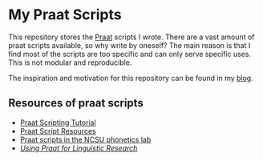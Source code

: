 # My Praat Scripts

This repository stores the [Praat](http://www.fon.hum.uva.nl/praat/) scripts I wrote. There are a vast amount of praat scripts available, so why write by oneself? The main reason is that I find most of the scripts are too specific and can only serve specific uses. This is not modular and reproducible.

The inspiration and motivation for this repository can be found in my [blog](https://ge-chunyu.github.com/2019-12-praat/).

## Resources of praat scripts

- [Praat Scripting Tutorial](http://praatscripting.lingphon.net/)
- [Praat Script Resources](http://phonetics.linguistics.ucla.edu/facilities/acoustic/praat.html)
- [Praat scripts in the NCSU phonetics lab](https://phon.wordpress.ncsu.edu/lab-manual/scripts/praat-scripting/)
- [*Using Praat for Linguistic Research*](http://wstyler.ucsd.edu/praat//)